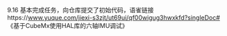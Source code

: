 9.16 基本完成任务，向仓库提交了初始代码，语雀链接https://www.yuque.com/jiexi-s3zjt/ut69ui/qf00wigug3hwxkfd?singleDoc# 《基于CubeMx使用HAL库的六轴IMU调试》
